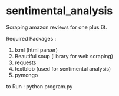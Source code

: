 # sentimental_analysis
Scraping  amazon reviews for one plus 6t. 

Required Packages :
  1) lxml  (html parser)
  2) Beautiful soup (library for web scraping) 
  3) requests 
  4) textblob  (used for sentimental analysis)
  5) pymongo


to Run :
  python program.py
  
  

